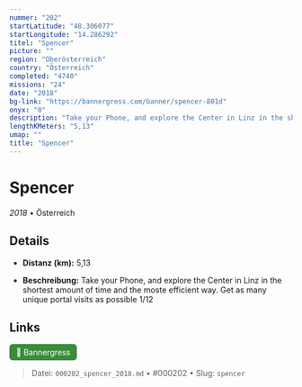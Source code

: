 ```yaml
---
nummer: "202"
startLatitude: "48.306077"
startLongitude: "14.286292"
titel: "Spencer"
picture: ""
region: "Oberösterreich"
country: "Österreich"
completed: "4740"
missions: "24"
date: "2018"
bg-link: "https://bannergress.com/banner/spencer-801d"
onyx: "0"
description: "Take your Phone, and explore the Center in Linz in the shortest amount of time and the moste efficient way. Get as many unique portal visits as possible 1/12"
lengthKMeters: "5,13"
umap: ""
title: "Spencer"
---
```

# Spencer

*2018* • Österreich



## Details
- **Distanz (km):** 5,13



- **Beschreibung:** Take your Phone, and explore the Center in Linz in the shortest amount of time and the moste efficient way. Get as many unique portal visits as possible 1/12


## Links
<div style="margin-top: 0.5em;">
<a href="https://bannergress.com/banner/spencer-801d" target="_blank" style="display:inline-block;margin-right:8px;padding:6px 12px;background-color:#3c8b3c;color:white;text-decoration:none;border-radius:6px;">🔗 Bannergress</a>

</div>


> Datei: `000202_spencer_2018.md` • #000202 • Slug: `spencer`
